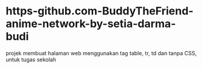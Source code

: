 # https-github.com-BuddyTheFriend-anime-network-by-setia-darma-budi
projek membuat halaman web menggunakan tag table, tr, td dan tanpa CSS, untuk tugas sekolah 
